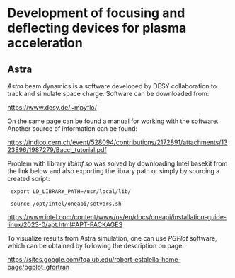 # Development of focusing and deflecting devices for plasma acceleration

## Astra
*Astra* beam dynamics is a software developed by DESY collaboration to track and simulate space charge. Software can be downloaded from: 

https://www.desy.de/~mpyflo/

On the same page can be found a manual for working with the software. Another source of information can be found:

https://indico.cern.ch/event/528094/contributions/2172891/attachments/1323896/1987279/Bacci_tutorial.pdf

Problem with library *libimf.so* was solved by downloading Intel basekit from the link below and also exporting the library path or simply by sourcing a created script:

<pre><code> export LD_LIBRARY_PATH=/usr/local/lib/ </pre></code>

<pre><code> source /opt/intel/oneapi/setvars.sh </pre></code>


https://www.intel.com/content/www/us/en/docs/oneapi/installation-guide-linux/2023-0/apt.html#APT-PACKAGES


To visualize results from Astra simulation, one can use *PGPlot* software, which can be obtained by following the description on page:

https://sites.google.com/fqa.ub.edu/robert-estalella-home-page/pgplot_gfortran


